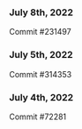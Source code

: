 ### July 8th, 2022

Commit #231497

### July 5th, 2022

Commit #314353


### July 4th, 2022

Commit #72281
